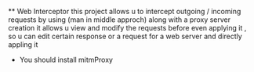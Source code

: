 ** Web Interceptor 
this project allows u to intercept outgoing / incoming requests by using (man in middle approch) along with a proxy server creation it allows u view and modify the requests before even applying it , so u can edit certain response or a request for a web server and directly appling it 
- You should install mitmProxy
